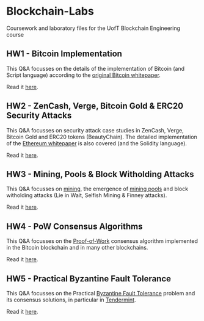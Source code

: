 # Blockchain-Labs
Coursework and laboratory files for the UofT Blockchain Engineering course

## HW1 - Bitcoin Implementation
This Q&A focusses on the details of the implementation of Bitcoin (and Script language) according to the [original Bitcoin whitepaper](https://bitcoin.org/bitcoin.pdf).

Read it [here](https://github.com/PsiPhiTheta/Blockchain-Labs/blob/master/hw/hw1/Homework1.pdf).

## HW2 - ZenCash, Verge, Bitcoin Gold & ERC20 Security Attacks
This Q&A focusses on security attack case studies in ZenCash, Verge, Bitcoin Gold and ERC20 tokens (BeautyChain). The detailed implementation of the [Ethereum whitepaper](https://github.com/ethereum/wiki/wiki/White-Paper) is also covered (and the Solidity language). 

Read it [here](https://github.com/PsiPhiTheta/Blockchain-Labs/blob/master/hw/hw2/Homework2.pdf).

## HW3 - Mining, Pools & Block Witholding Attacks
This Q&A focusses on [mining](https://en.wikipedia.org/wiki/Cryptocurrency#Mining), the emergence of [mining pools](https://en.wikipedia.org/wiki/Mining_pool) and block witholding attacks (Lie in Wait, Selfish Mining & Finney attacks).

Read it [here](https://github.com/PsiPhiTheta/Blockchain-Labs/blob/master/hw/hw3/Homework3.pdf).

## HW4 - PoW Consensus Algorithms
This Q&A focusses on the [Proof-of-Work](https://en.wikipedia.org/wiki/Proof-of-work_system) consensus algorithm implemented in the Bitcoin blockchain and in many other blockchains.

Read it [here](https://github.com/PsiPhiTheta/Blockchain-Labs/blob/master/hw/hw4/Homework4.pdf).

## HW5 - Practical Byzantine Fault Tolerance
This Q&A focusses on the Practical [Byzantine Fault Tolerance](https://en.wikipedia.org/wiki/Byzantine_fault_tolerance) problem and its consensus solutions, in particular in [Tendermint](https://tendermint.com/static/docs/tendermint.pdf). 

Read it [here](https://github.com/PsiPhiTheta/Blockchain-Labs/blob/master/hw/hw5/Homework5.pdf).
